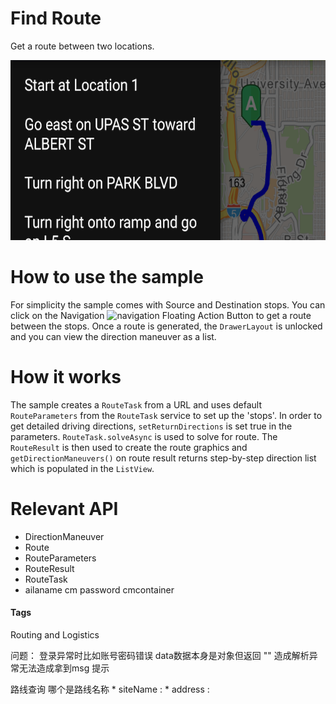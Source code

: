 # Find Route
Get a route between two locations.

![Find Route App](find-route.png)

# How to use the sample
For simplicity the sample comes with Source and Destination stops. You can click on the Navigation ![navigation](https://cloud.githubusercontent.com/assets/12448081/16168046/d37aaea2-34b2-11e6-888a-0cbf22f5455f.png) Floating Action Button to get a route between the stops. Once a route is generated, the `DrawerLayout` is unlocked and you can view the direction maneuver as a list.

# How it works
The sample creates a `RouteTask` from a URL and uses default `RouteParameters` from the `RouteTask` service to set up the 'stops'. In order to get detailed driving directions, `setReturnDirections` is set true in the parameters. `RouteTask.solveAsync` is used to solve for route. The `RouteResult` is then used to create the route graphics and `getDirectionManeuvers()` on route result returns step-by-step direction list which is populated in the `ListView`.

# Relevant API
* DirectionManeuver
* Route
* RouteParameters
* RouteResult
* RouteTask
* ailaname cm  password cmcontainer
#### Tags
Routing and Logistics

问题：
登录异常时比如账号密码错误 data数据本身是对象但返回 "" 造成解析异常无法造成拿到msg 提示

路线查询 哪个是路线名称
        * siteName :
         * address :



